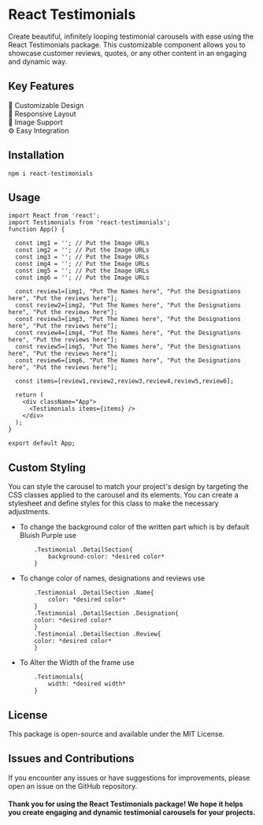 # React Testimonials
Create beautiful, infinitely looping testimonial carousels with ease using the React Testimonials package. This customizable component allows you to showcase customer reviews, quotes, or any other content in an engaging and dynamic way.

## Key Features
🎨 Customizable Design
<br>
🔄 Responsive Layout
<br>
📸 Image Support
<br>
⚙️ Easy Integration

## Installation
```
npm i react-testimonials
```

## Usage
```
import React from 'react';
import Testimonials from 'react-testimonials';
function App() {
  
  const img1 = ''; // Put the Image URLs
  const img2 = ''; // Put the Image URLs
  const img3 = ''; // Put the Image URLs
  const img4 = ''; // Put the Image URLs
  const img5 = ''; // Put the Image URLs
  const img6 = ''; // Put the Image URLs

  const review1=[img1, "Put The Names here", "Put the Designations here", "Put the reviews here"];
  const review2=[img2, "Put The Names here", "Put the Designations here", "Put the reviews here"];
  const review3=[img3, "Put The Names here", "Put the Designations here", "Put the reviews here"];
  const review4=[img4, "Put The Names here", "Put the Designations here", "Put the reviews here"];
  const review5=[img5, "Put The Names here", "Put the Designations here", "Put the reviews here"];
  const review6=[img6, "Put The Names here", "Put the Designations here", "Put the reviews here"];
  
  const items=[review1,review2,review3,review4,review5,review6];

  return (
    <div className="App">
      <Testimonials items={items} />
    </div>
  );
}

export default App;
```

## Custom Styling
You can style the carousel to match your project's design by targeting the CSS classes applied to the carousel and its elements. You can create a stylesheet and define styles for this class to make the necessary adjustments.

- To change the background color of the written part which is by default Bluish Purple use
    ```
        .Testimonial .DetailSection{
            background-color: *desired color*
        }
    ```
- To change color of names, designations and reviews use
    ```
        .Testimonial .DetailSection .Name{
            color: *desired color*
        }
        .Testimonial .DetailSection .Designation{
        color: *desired color*
        }
        .Testimonial .DetailSection .Review{
        color: *desired color*
        }
    ```
- To Alter the Width of the frame use
    ```
        .Testimonials{
            width: *desired width*
        }
    ```

## License
This package is open-source and available under the MIT License.

## Issues and Contributions
If you encounter any issues or have suggestions for improvements, please open an issue on the GitHub repository. <br>

#### Thank you for using the React Testimonials package! We hope it helps you create engaging and dynamic testimonial carousels for your projects.